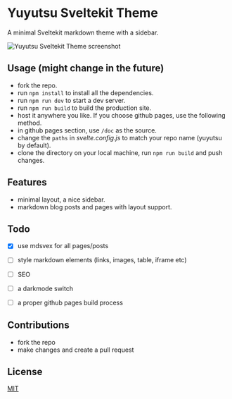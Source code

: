 # Yuyutsu Sveltekit Theme
A minimal Sveltekit markdown theme with a sidebar. 

![Yuyutsu Sveltekit Theme screenshot](https://user-images.githubusercontent.com/8033084/156288013-10575606-1607-4ee0-92a0-1638c2f0677a.png)

## Usage (might change in the future)
- fork the repo.
- run ``npm install`` to install all the dependencies.
- run ``npm run dev`` to start a dev server.
- run ``npm run build`` to build the production site.
- host it anywhere you like. If you choose github pages, use the following method.
- in github pages section, use ``/doc`` as the source.
- change the ``paths`` in _svelte.config.js_ to match your repo name (yuyutsu by default).
- clone the directory on your local machine, run ``npm run build`` and push changes.

## Features
- minimal layout, a nice sidebar.
- markdown blog posts and pages with layout support.

## Todo 
- [x] use mdsvex for all pages/posts
- [ ] style markdown elements (links, images, table, iframe etc)
- [ ] SEO
- [ ] a darkmode switch
- [ ] a proper github pages build process


## Contributions
- fork the repo
- make changes and create a pull request

## License
[MIT](https://github.com/sharu725/yuyutsu/blob/master/LICENSE.md)
